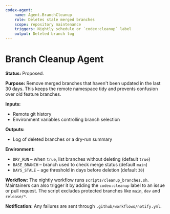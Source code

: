 ```yaml
---
codex-agent:
    name: Agent.BranchCleanup
    role: Deletes stale merged branches
    scope: repository maintenance
    triggers: Nightly schedule or `codex:cleanup` label
    output: Deleted branch log
---
```


# Branch Cleanup Agent

**Status:** Proposed.

**Purpose:** Remove merged branches that haven't been updated in the last 30 days.
This keeps the remote namespace tidy and prevents confusion over old feature
branches.

**Inputs:**

- Remote git history
- Environment variables controlling branch selection

**Outputs:**

- Log of deleted branches or a dry-run summary

**Environment:**

- `DRY_RUN` – when `true`, list branches without deleting (default `true`)
- `BASE_BRANCH` – branch used to check merge status (default `main`)
- `DAYS_STALE` – age threshold in days before deletion (default `30`)

**Workflow:**
The nightly workflow runs `scripts/cleanup_branches.sh`. Maintainers can also
trigger it by adding the `codex:cleanup` label to an issue or pull request.
The script excludes protected branches like `main`, `dev` and `release/*`.

**Notification:** Any failures are sent through `.github/workflows/notify.yml`.
